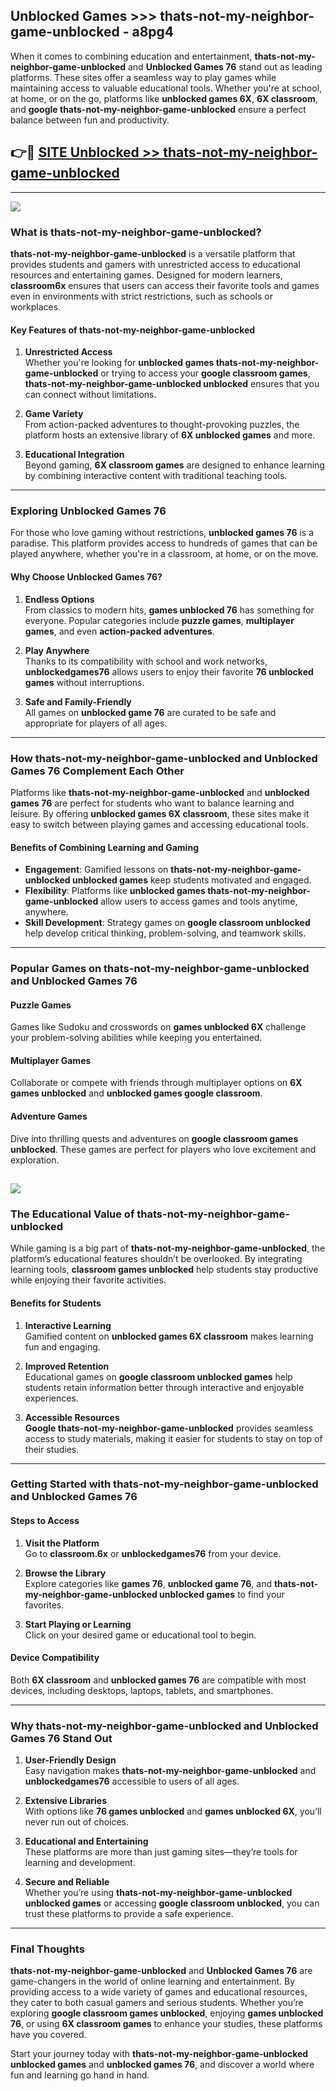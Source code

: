 ## Unblocked Games >>> thats-not-my-neighbor-game-unblocked - a8pg4 

When it comes to combining education and entertainment, **thats-not-my-neighbor-game-unblocked** and **Unblocked Games 76** stand out as leading platforms. These sites offer a seamless way to play games while maintaining access to valuable educational tools. Whether you're at school, at home, or on the go, platforms like **unblocked games 6X**, **6X classroom**, and **google thats-not-my-neighbor-game-unblocked** ensure a perfect balance between fun and productivity.
## 👉🔴 [SITE Unblocked >> thats-not-my-neighbor-game-unblocked](https://unblockedgames.edu.pl?title=thats-not-my-neighbor-game-unblocked&ref=22JU)
---
<a href="https://unblockedgames.edu.pl?title=thats-not-my-neighbor-game-unblocked&ref=22JU/"><img src="https://github.com/user-attachments/assets/438f12ca-57a4-47a3-8ead-c64da593a1e5"/></a>
### What is thats-not-my-neighbor-game-unblocked?  

**thats-not-my-neighbor-game-unblocked** is a versatile platform that provides students and gamers with unrestricted access to educational resources and entertaining games. Designed for modern learners, **classroom6x** ensures that users can access their favorite tools and games even in environments with strict restrictions, such as schools or workplaces.  

#### Key Features of thats-not-my-neighbor-game-unblocked  

1. **Unrestricted Access**  
   Whether you're looking for **unblocked games thats-not-my-neighbor-game-unblocked** or trying to access your **google classroom games**, **thats-not-my-neighbor-game-unblocked unblocked** ensures that you can connect without limitations.  

2. **Game Variety**  
   From action-packed adventures to thought-provoking puzzles, the platform hosts an extensive library of **6X unblocked games** and more.  

3. **Educational Integration**  
   Beyond gaming, **6X classroom games** are designed to enhance learning by combining interactive content with traditional teaching tools.  



---

### Exploring Unblocked Games 76  

For those who love gaming without restrictions, **unblocked games 76** is a paradise. This platform provides access to hundreds of games that can be played anywhere, whether you're in a classroom, at home, or on the move.  

#### Why Choose Unblocked Games 76?  

1. **Endless Options**  
   From classics to modern hits, **games unblocked 76** has something for everyone. Popular categories include **puzzle games**, **multiplayer games**, and even **action-packed adventures**.  

2. **Play Anywhere**  
   Thanks to its compatibility with school and work networks, **unblockedgames76** allows users to enjoy their favorite **76 unblocked games** without interruptions.  

3. **Safe and Family-Friendly**  
   All games on **unblocked game 76** are curated to be safe and appropriate for players of all ages.  

---

### How thats-not-my-neighbor-game-unblocked and Unblocked Games 76 Complement Each Other  

Platforms like **thats-not-my-neighbor-game-unblocked** and **unblocked games 76** are perfect for students who want to balance learning and leisure. By offering **unblocked games 6X classroom**, these sites make it easy to switch between playing games and accessing educational tools.  

#### Benefits of Combining Learning and Gaming  

- **Engagement**: Gamified lessons on **thats-not-my-neighbor-game-unblocked unblocked games** keep students motivated and engaged.  
- **Flexibility**: Platforms like **unblocked games thats-not-my-neighbor-game-unblocked** allow users to access games and tools anytime, anywhere.  
- **Skill Development**: Strategy games on **google classroom unblocked** help develop critical thinking, problem-solving, and teamwork skills.  

---

### Popular Games on thats-not-my-neighbor-game-unblocked and Unblocked Games 76  

#### Puzzle Games  

Games like Sudoku and crosswords on **games unblocked 6X** challenge your problem-solving abilities while keeping you entertained.  

#### Multiplayer Games  

Collaborate or compete with friends through multiplayer options on **6X games unblocked** and **unblocked games google classroom**.  

#### Adventure Games  

Dive into thrilling quests and adventures on **google classroom games unblocked**. These games are perfect for players who love excitement and exploration.  

<a href="http://download.freeplayer.one?title=thats-not-my-neighbor-game-unblocked&ref=23D/"><img src="https://github.com/user-attachments/assets/fe0c3e91-c8e1-489c-acf0-e2f614c12fb8"/></a>
---

### The Educational Value of thats-not-my-neighbor-game-unblocked  

While gaming is a big part of **thats-not-my-neighbor-game-unblocked**, the platform’s educational features shouldn’t be overlooked. By integrating learning tools, **classroom games unblocked** help students stay productive while enjoying their favorite activities.  

#### Benefits for Students  

1. **Interactive Learning**  
   Gamified content on **unblocked games 6X classroom** makes learning fun and engaging.  

2. **Improved Retention**  
   Educational games on **google classroom unblocked games** help students retain information better through interactive and enjoyable experiences.  

3. **Accessible Resources**  
   **Google thats-not-my-neighbor-game-unblocked** provides seamless access to study materials, making it easier for students to stay on top of their studies.  

---

### Getting Started with thats-not-my-neighbor-game-unblocked and Unblocked Games 76  

#### Steps to Access  

1. **Visit the Platform**  
   Go to **classroom.6x** or **unblockedgames76** from your device.  

2. **Browse the Library**  
   Explore categories like **games 76**, **unblocked game 76**, and **thats-not-my-neighbor-game-unblocked unblocked games** to find your favorites.  

3. **Start Playing or Learning**  
   Click on your desired game or educational tool to begin.  

#### Device Compatibility  

Both **6X classroom** and **unblocked games 76** are compatible with most devices, including desktops, laptops, tablets, and smartphones.  

---

### Why thats-not-my-neighbor-game-unblocked and Unblocked Games 76 Stand Out  

1. **User-Friendly Design**  
   Easy navigation makes **thats-not-my-neighbor-game-unblocked** and **unblockedgames76** accessible to users of all ages.  

2. **Extensive Libraries**  
   With options like **76 games unblocked** and **games unblocked 6X**, you’ll never run out of choices.  

3. **Educational and Entertaining**  
   These platforms are more than just gaming sites—they’re tools for learning and development.  

4. **Secure and Reliable**  
   Whether you’re using **thats-not-my-neighbor-game-unblocked unblocked games** or accessing **google classroom unblocked**, you can trust these platforms to provide a safe experience.  

---

### Final Thoughts  

**thats-not-my-neighbor-game-unblocked** and **Unblocked Games 76** are game-changers in the world of online learning and entertainment. By providing access to a wide variety of games and educational resources, they cater to both casual gamers and serious students. Whether you’re exploring **google classroom games unblocked**, enjoying **games unblocked 76**, or using **6X classroom games** to enhance your studies, these platforms have you covered.  

Start your journey today with **thats-not-my-neighbor-game-unblocked unblocked games** and **unblocked games 76**, and discover a world where fun and learning go hand in hand.  